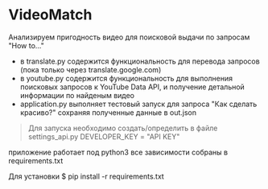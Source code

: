# VideoMatch
Анализируем пригодность видео для поисковой выдачи по запросам "How to..."

- в translate.py содержится функциональность для перевода запросов (пока только через translate.google.com)
- в youtube.py содержится функциональность для выполнения поисковых запросов к YouTube Data API, и получение детальной информации по найденым видео
- application.py выполняет тестовый запуск для запроса "Как сделать красиво?" сохраняя полученные данные в out.json

>Для запуска необходимо создать/определить в файле settings_api.py DEVELOPER_KEY = "API KEY"

приложение работает под python3 все зависимости собраны в requirements.txt

Для установки
$ pip install -r requirements.txt
